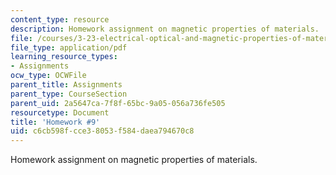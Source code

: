 ```yaml
---
content_type: resource
description: Homework assignment on magnetic properties of materials.
file: /courses/3-23-electrical-optical-and-magnetic-properties-of-materials-fall-2007/c6cb598fcce38053f584daea794670c8_ps9.pdf
file_type: application/pdf
learning_resource_types:
- Assignments
ocw_type: OCWFile
parent_title: Assignments
parent_type: CourseSection
parent_uid: 2a5647ca-7f8f-65bc-9a05-056a736fe505
resourcetype: Document
title: 'Homework #9'
uid: c6cb598f-cce3-8053-f584-daea794670c8
---
```

Homework assignment on magnetic properties of materials.